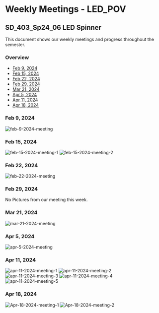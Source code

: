 # Weekly Meetings - LED_POV

## SD_403_Sp24_06 LED Spinner

This document shows our weekly meetings and progress throughout the semester.

### Overview

- [Feb 9, 2024](#feb-9-2024)
- [Feb 15, 2024](#feb-15-2024)
- [Feb 22, 2024](#feb-22-2024)
- [Feb 29, 2024](#feb-29-2024)
- [Mar 21, 2024](#mar-21-2024)
- [Apr 5, 2024](#apr-5-2024)
- [Apr 11, 2024](#apr-11-2024)
- [Apr 18, 2024](#apr-18-2024)

### Feb 9, 2024

![feb-9-2024-meeting](/SD403/Media/Images/02_09_2024_Meeting.jpg)

### Feb 15, 2024

![feb-15-2024-meeting-1](/SD403/Media/Images/02_15_2024_Meeting_1.jpg)
![feb-15-2024-meeting-2](/SD403/Media/Images/02_15_2024_Meeting_2.jpg)

### Feb 22, 2024

![feb-22-2024-meeting](/SD403/Media/Images/02_22_2024_Meeting.jpg)

<!-- ![matlab](..\Media\Videos\PXL_20240223_021548078.mp4) -->
<!-- <video src='..\Media\Videos\PXL_20240223_021548078.mp4' width=720> -->

### Feb 29, 2024

No Pictures from our meeting this week.

### Mar 21, 2024

![mar-21-2024-meeting](/SD403/Media/Images/03_21_2024_Meeting.jpg)

### Apr 5, 2024

![apr-5-2024-meeting](/SD403/Media/Images/04_05_2024_Meeting.jpg)

### Apr 11, 2024

![apr-11-2024-meeting-1](/SD403/Media/Images/04_11_2024_Meeting_1.jpg)
![apr-11-2024-meeting-2](/SD403/Media/Images/04_11_2024_Meeting_2.jpg)
![apr-11-2024-meeting-3](/SD403/Media/Images/04_11_2024_Meeting_3.jpg)
![apr-11-2024-meeting-4](/SD403/Media/Images/04_11_2024_Meeting_4.jpg)
![apr-11-2024-meeting-5](/SD403/Media/Images/04_11_2024_Meeting_5.jpg)

### Apr 18, 2024

![Apr-18-2024-meeting-1](/SD403/Media/Images/04_18_2024_Meeting_1.jpg)
![Apr-18-2024-meeting-2](./SD403/Media/Images/04_18_2024_Meeting_2.jpg)
